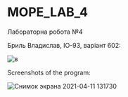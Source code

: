 # MOPE_LAB_4

Лабораторна робота №4

Бриль Владислав, ІО-93, варіант 602:

![в](https://user-images.githubusercontent.com/54996000/114300476-2aacbe00-9ac9-11eb-9a01-1fc8c5ffa829.jpg)


Screenshots of the program:

![Снимок экрана 2021-04-11 131730](https://user-images.githubusercontent.com/54996000/114300484-30a29f00-9ac9-11eb-8f7f-8897db829b66.jpg)


